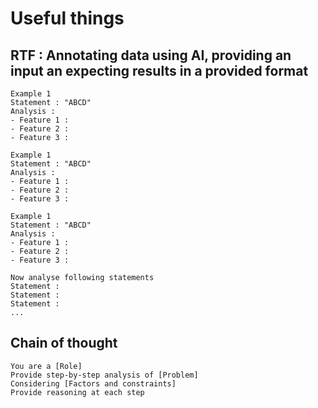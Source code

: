 # Useful things

## RTF : Annotating data using AI, providing an input an expecting results in a provided format
```
Example 1
Statement : "ABCD"
Analysis :
- Feature 1 : 
- Feature 2 :
- Feature 3 :

Example 1
Statement : "ABCD"
Analysis :
- Feature 1 : 
- Feature 2 :
- Feature 3 :

Example 1
Statement : "ABCD"
Analysis :
- Feature 1 : 
- Feature 2 :
- Feature 3 :

Now analyse following statements
Statement :
Statement :
Statement :
...
```


## Chain of thought
```
You are a [Role]
Provide step-by-step analysis of [Problem]
Considering [Factors and constraints]
Provide reasoning at each step
```